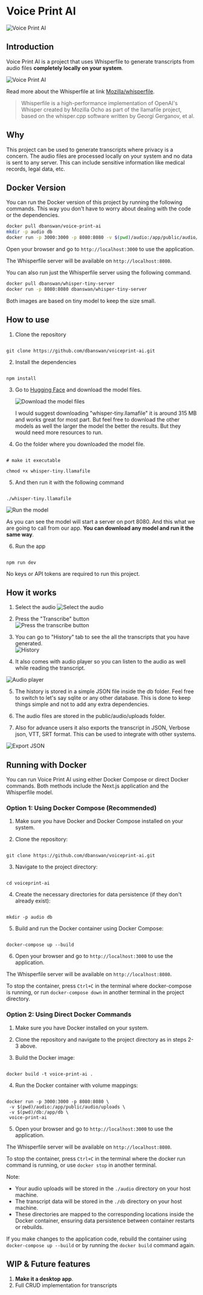 # Voice Print AI

![Voice Print AI](/public/projectimages/voiceprint.png)

## Introduction

Voice Print AI is a project that uses Whisperfile to generate transcripts from audio files **completely locally on your system**.

![Voice Print AI](/public/projectimages/voiceprint-ai-1.png)

Read more about the Whisperfile at link [Mozilla/whisperfile](https://huggingface.co/Mozilla/whisperfile).

> Whisperfile is a high-performance implementation of OpenAI's Whisper created by Mozilla Ocho as part of the llamafile project, based on the whisper.cpp software written by Georgi Gerganov, et al.

## Why

This project can be used to generate transcripts where privacy is a concern. The audio files are processed locally on your system and no data is sent to any server. This can include sensitive information like medical records, legal data, etc.

## Docker Version

You can run the Docker version of this project by running the following commands. This way you don't have to worry about dealing with the code or the dependencies.

```bash
docker pull dbanswan/voice-print-ai
mkdir -p audio db
docker run -p 3000:3000 -p 8080:8080 -v $(pwd)/audio:/app/public/audio/uploads -v $(pwd)/db:/app/db dbanswan/voice-print-ai
```

Open your browser and go to `http://localhost:3000` to use the application.

The Whisperfile server will be available on `http://localhost:8080`.

You can also run just the Whisperfile server using the following command.

```bash
docker pull dbanswan/whisper-tiny-server
docker run -p 8080:8080 dbanswan/whisper-tiny-server
```

Both images are based on tiny model to keep the size small.

## How to use

1. Clone the repository

```

git clone https://github.com/dbanswan/voiceprint-ai.git

```

2. Install the dependencies

```

npm install

```

3. Go to [Hugging Face](https://huggingface.co/Mozilla/whisperfile/tree/main) and download the model files.

   ![Download the model files](/public/projectimages/hugging-face-whisperfile.png)

   I would suggest downloading "whisper-tiny.llamafile" it is around 315 MB and works great for most part. But feel free to download the other models as well the larger the model the better the results. But they would need more resources to run.

4. Go the folder where you downloaded the model file.

```

# make it executable

chmod +x whisper-tiny.llamafile

```

5. And then run it with the following command

```

./whisper-tiny.llamafile

```

![Run the model](/public/projectimages/run-whisperfile.png)

As you can see the model will start a server on port 8080. And this what we are going to call from our app. **You can download any model and run it the same way**.

6. Run the app

```

npm run dev

```

No keys or API tokens are required to run this project.

## How it works

1. Select the audio
   ![Select the audio](/public/projectimages/voiceprint-select-file.png)
   <br>
2. Press the "Transcribe" button
   <br>
   ![Press the transcribe button](/public/projectimages/voiceprint-transcribe.png)
   <br>
3. You can go to "History" tab to see the all the transcripts that you have generated.
   <br>
   ![History](/public/projectimages/voiceprint-history.png)

4. It also comes with audio player so you can listen to the audio as well while reading the transcript.

![Audio player](/public/projectimages/voiceprint-audio-player.png)

5. The history is stored in a simple JSON file inside the db folder. Feel free to switch to let's say sqlite or any other database. This is done to keep things simple and not to add any extra dependencies.

6. The audio files are stored in the public/audio/uploads folder.

7. Also for advance users it also exports the transcript in JSON, Verbose json, VTT, SRT format. This can be used to integrate with other systems.

![Export JSON](/public/projectimages/voiceprint-exports.png)

## Running with Docker

You can run Voice Print AI using either Docker Compose or direct Docker commands. Both methods include the Next.js application and the Whisperfile model.

### Option 1: Using Docker Compose (Recommended)

1. Make sure you have Docker and Docker Compose installed on your system.

2. Clone the repository:

```

git clone https://github.com/dbanswan/voiceprint-ai.git

```

3. Navigate to the project directory:

```

cd voiceprint-ai

```

4. Create the necessary directories for data persistence (if they don't already exist):

```

mkdir -p audio db

```

5. Build and run the Docker container using Docker Compose:

```

docker-compose up --build

```

6. Open your browser and go to `http://localhost:3000` to use the application.

The Whisperfile server will be available on `http://localhost:8080`.

To stop the container, press `Ctrl+C` in the terminal where docker-compose is running, or run `docker-compose down` in another terminal in the project directory.

### Option 2: Using Direct Docker Commands

1. Make sure you have Docker installed on your system.

2. Clone the repository and navigate to the project directory as in steps 2-3 above.

3. Build the Docker image:

```

docker build -t voice-print-ai .

```

4. Run the Docker container with volume mappings:

```

docker run -p 3000:3000 -p 8080:8080 \
 -v $(pwd)/audio:/app/public/audio/uploads \
 -v $(pwd)/db:/app/db \
 voice-print-ai

```

5. Open your browser and go to `http://localhost:3000` to use the application.

The Whisperfile server will be available on `http://localhost:8080`.

To stop the container, press `Ctrl+C` in the terminal where the docker run command is running, or use `docker stop` in another terminal.

Note:

- Your audio uploads will be stored in the `./audio` directory on your host machine.
- The transcript data will be stored in the `./db` directory on your host machine.
- These directories are mapped to the corresponding locations inside the Docker container, ensuring data persistence between container restarts or rebuilds.

If you make changes to the application code, rebuild the container using `docker-compose up --build` or by running the `docker build` command again.

## WIP & Future features

1. **Make it a desktop app**.
2. Full CRUD implementation for transcripts

```

```
